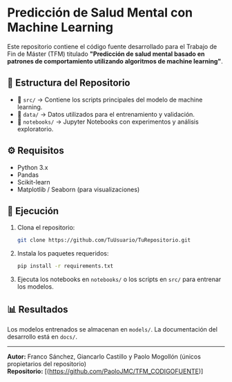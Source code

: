 # Predicción de Salud Mental con Machine Learning

Este repositorio contiene el código fuente desarrollado para el Trabajo de Fin de Máster (TFM) titulado 
**"Predicción de salud mental basado en patrones de comportamiento utilizando algoritmos de machine learning"**.

## 📌 Estructura del Repositorio
- 📂 `src/` → Contiene los scripts principales del modelo de machine learning.
- 📂 `data/` → Datos utilizados para el entrenamiento y validación.
- 📂 `notebooks/` → Jupyter Notebooks con experimentos y análisis exploratorio.

## ⚙️ Requisitos
- Python 3.x
- Pandas
- Scikit-learn
- Matplotlib / Seaborn (para visualizaciones)

## 🚀 Ejecución
1. Clona el repositorio:
   ```sh
   git clone https://github.com/TuUsuario/TuRepositorio.git
   ```
2. Instala los paquetes requeridos:
   ```sh
   pip install -r requirements.txt
   ```
3. Ejecuta los notebooks en `notebooks/` o los scripts en `src/` para entrenar los modelos.

## 📊 Resultados
Los modelos entrenados se almacenan en `models/`. La documentación del desarrollo está en `docs/`.

---

**Autor:** Franco Sánchez, Giancarlo Castillo y Paolo Mogollón  (únicos propietarios del repositorio)  
**Repositorio:** [(https://github.com/PaoloJMC/TFM_CODIGOFUENTE)]  
